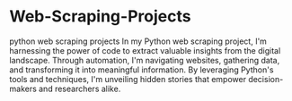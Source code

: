 # Web-Scraping-Projects
python web scraping projects
In my Python web scraping project, I'm harnessing the power of code to extract valuable insights from the digital landscape. Through automation, I'm navigating websites, gathering data, and transforming it into meaningful information. By leveraging Python's tools and techniques, I'm unveiling hidden stories that empower decision-makers and researchers alike.
